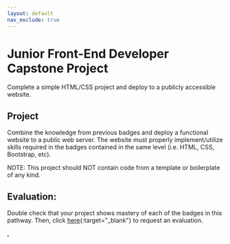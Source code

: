 ```yaml
---
layout: default
nav_exclude: true
---
```

# Junior Front-End Developer Capstone Project

Complete a simple HTML/CSS project and deploy to a publicly accessible website.

## Project

Combine the knowledge from previous badges and deploy a functional website to a public web server. The website must properly implement/utilize skills required in the badges contained in the same level (i.e. HTML, CSS, Bootstrap, etc). 

NOTE: This project should NOT contain code from a template or boilerplate of any kind. 

## Evaluation:

Double check that your project shows mastery of each of the badges in this pathway. Then, click [here](https://go.codex.academy/junior-fed-capstone){:target="_blank"} to request an evaluation.

[.](level-1)